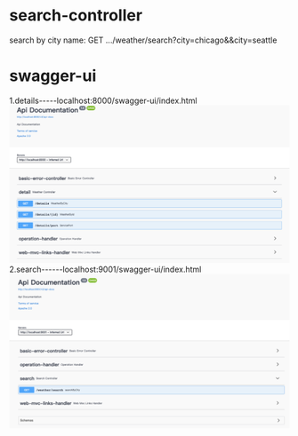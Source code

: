 # search-controller
  search by city name: GET .../weather/search?city=chicago&&city=seattle
  
# swagger-ui
  1.details-----localhost:8000/swagger-ui/index.html
    ![Alt text](https://github.com/FANLIN-QIN/java-batch-assignment/blob/main/JAVA/Ass4/weather/detail-swagger.png)
  2.search------localhost:9001/swagger-ui/index.html
    ![Alt text](https://github.com/FANLIN-QIN/java-batch-assignment/blob/main/JAVA/Ass4/weather/search-swagger.png)
